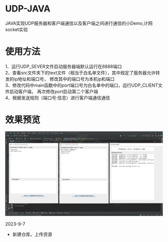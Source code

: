 # UDP-JAVA

JAVA实现UDP服务器和客户端通信以及客户端之间进行通信的小Demo,计网socket实验

# 使用方法
1、运行UDP_SEVER文件启动服务器端默认运行在8888端口  
2、查看src文件夹下的text文件（相当于白名单文件），其中规定了服务器允许转发的ip地址和端口号，
修改其中的端口号为本机ip和端口  
3、修改代码中main函数中的port端口号为白名单中的端口，运行UDP_CLIENT文件启动客户端，
再次修改port启动第二个客户端  
4、根据发送规则（端口号:信息）进行客户端通信通信

# 效果预览
![img.png](img.png)


2023-9-7

- 新建仓库，上传资源  